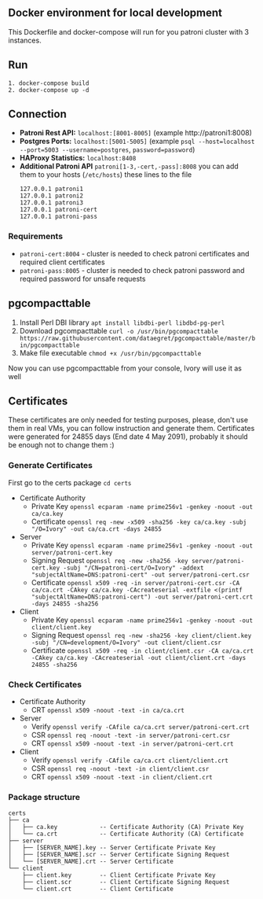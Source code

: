 ## Docker environment for local development

This Dockerfile and docker-compose will run for you patroni cluster with 3 instances.

## Run

```
1. docker-compose build
2. docker-compose up -d
```

## Connection

- **Patroni Rest API:** `localhost:[8001-8005]` (example http://patroni1:8008)
- **Postgres Ports:** `localhost:[5001-5005]` (example `psql --host=localhost --port=5003 --username=postgres`, `password=password`)
- **HAProxy Statistics:** `localhost:8408`
- **Additional Patroni API** `patroni[1-3,-cert,-pass]:8008` you can add them to your hosts
  (`/etc/hosts`) these lines to the file
  ``` 
  127.0.0.1 patroni1
  127.0.0.1 patroni2
  127.0.0.1 patroni3
  127.0.0.1 patroni-cert
  127.0.0.1 patroni-pass
  ```
### Requirements
- `patroni-cert:8004` - cluster is needed to check patroni certificates and required client certificates
- `patroni-pass:8005` - cluster is needed to check patroni password and required password for unsafe requests


## pgcompacttable

1. Install Perl DBI library `apt install libdbi-perl libdbd-pg-perl`
2. Download pgcompacttable `curl -o /usr/bin/pgcompacttable https://raw.githubusercontent.com/dataegret/pgcompacttable/master/bin/pgcompacttable`
3. Make file executable `chmod +x /usr/bin/pgcompacttable`

Now you can use pgcompacttable from your console, Ivory will use it as well

## Certificates

These certificates are only needed for testing purposes, please, don't use them
in real VMs, you can follow instruction and generate them. Certificates were generated
for 24855 days (End date 4 May 2091), probably it should be enough not to change them :)

### Generate Certificates

First go to the certs package `cd certs`

- Certificate Authority
  - Private Key `openssl ecparam -name prime256v1 -genkey -noout -out ca/ca.key`
  - Certificate `openssl req -new -x509 -sha256 -key ca/ca.key -subj "/O=Ivory" -out ca/ca.crt -days 24855`
- Server
  - Private Key `openssl ecparam -name prime256v1 -genkey -noout -out server/patroni-cert.key`
  - Signing Request `openssl req -new -sha256 -key server/patroni-cert.key -subj "/CN=patroni-cert/O=Ivory" -addext "subjectAltName=DNS:patroni-cert" -out server/patroni-cert.csr`
  - Certificate `openssl x509 -req -in server/patroni-cert.csr -CA ca/ca.crt -CAkey ca/ca.key -CAcreateserial -extfile <(printf "subjectAltName=DNS:patroni-cert") -out server/patroni-cert.crt -days 24855 -sha256`
- Client
  - Private Key `openssl ecparam -name prime256v1 -genkey -noout -out client/client.key`
  - Signing Request `openssl req -new -sha256 -key client/client.key -subj "/CN=development/O=Ivory" -out client/client.csr`
  - Certificate `openssl x509 -req -in client/client.csr -CA ca/ca.crt -CAkey ca/ca.key -CAcreateserial -out client/client.crt -days 24855 -sha256`

### Check Certificates

- Certificate Authority
  - CRT `openssl x509 -noout -text -in ca/ca.crt`
- Server
  - Verify `openssl verify -CAfile ca/ca.crt server/patroni-cert.crt`
  - CSR `openssl req -noout -text -in server/patroni-cert.csr`
  - CRT `openssl x509 -noout -text -in server/patroni-cert.crt`
- Client
  - Verify `openssl verify -CAfile ca/ca.crt client/client.crt`
  - CSR `openssl req -noout -text -in client/client.csr`
  - CRT `openssl x509 -noout -text -in client/client.crt`

### Package structure

```
certs
├── ca
│   ├── ca.key            -- Certificate Authority (CA) Private Key
│   └── ca.crt            -- Certificate Authority (CA) Certificate
├── server
│   ├── [SERVER_NAME].key -- Server Certificate Private Key
│   ├── [SERVER_NAME].scr -- Server Certificate Signing Request
│   └── [SERVER_NAME].crt -- Server Certificate
└── client
    ├── client.key        -- Client Certificate Private Key
    ├── client.scr        -- Client Certificate Signing Request
    └── client.crt        -- Client Certificate
```
